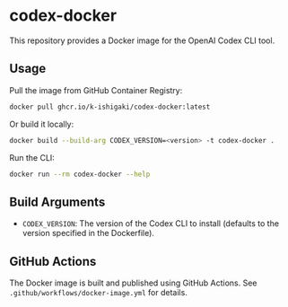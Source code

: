 # codex-docker

This repository provides a Docker image for the OpenAI Codex CLI tool.

## Usage

Pull the image from GitHub Container Registry:
```bash
docker pull ghcr.io/k-ishigaki/codex-docker:latest
```

Or build it locally:
```bash
docker build --build-arg CODEX_VERSION=<version> -t codex-docker .
```

Run the CLI:
```bash
docker run --rm codex-docker --help
```

## Build Arguments

- `CODEX_VERSION`: The version of the Codex CLI to install (defaults to the version specified in the Dockerfile).

## GitHub Actions

The Docker image is built and published using GitHub Actions.
See `.github/workflows/docker-image.yml` for details.
